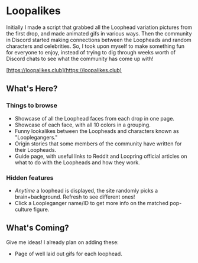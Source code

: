 # Loopalikes

Initially I made a script that grabbed all the Loophead variation pictures from the first drop, and made animated gifs in various ways. Then the community in Discord started making connections between the Loopheads and random characters and celebrities. So, I took upon myself to make something fun for everyone to enjoy, instead of trying to dig through weeks worth of Discord chats to see what the community has come up with!

[https://loopalikes.club](https://loopalikes.club)

## What's Here?

### Things to browse

* Showcase of all the Loophead faces from each drop in one page.
* Showcase of each face, with all 10 colors in a grouping.
* Funny lookalikes between the Loopheads and characters known as "Looplegangers."
* Origin stories that some members of the community have written for their Loopheads.
* Guide page, with useful links to Reddit and Loopring official articles on what to do with the Loopheads and how they work.

### Hidden features

* _Anytime_ a loophead is displayed, the site randomly picks a brain+background. Refresh to see different ones!
* Click a Loopleganger name/ID to get more info on the matched pop-culture figure.

## What's Coming?

Give me ideas! I already plan on adding these:

* Page of well laid out gifs for each loophead.
